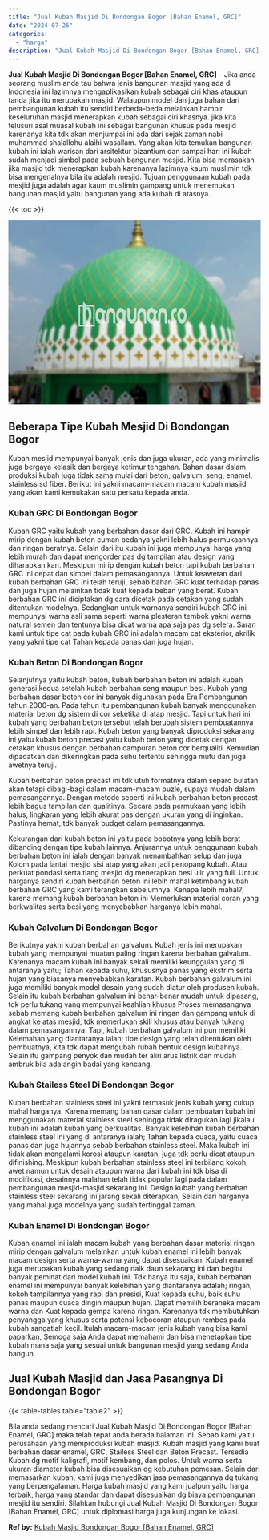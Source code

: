 ```yaml
---
title: "Jual Kubah Masjid Di Bondongan Bogor [Bahan Enamel, GRC]"
date: "2024-07-26"
categories: 
  - "harga"
description: "Jual Kubah Masjid Di Bondongan Bogor [Bahan Enamel, GRC]. Bila anda sedang mencari Jual Kubah Masjid Di Bondongan Bogor [Bahan Enamel, GRC] maka telah tepa..."
---
```


**Jual Kubah Masjid Di Bondongan Bogor \[Bahan Enamel, GRC\]** – Jika anda seorang muslim anda tau bahwa jenis bangunan masjid yang ada di Indonesia ini lazimnya mengaplikasikan kubah sebagai ciri khas ataupun tanda jika itu merupakan masjid. Walaupun model dan juga bahan dari pembangunan kubah itu sendiri berbeda-beda melainkan hampir keseluruhan masjid menerapkan kubah sebagai ciri khasnya. jika kita telusuri asal muasal kubah ini sebagai bangunan khusus pada mesjid karenanya kita tdk akan menjumpai ini ada dari sejak zaman nabi muhammad shalallohu alaihi wasallam. Yang akan kita temukan bangunan kubah ini ialah warisan dari arsitektur bizantium dan sampai hari ini kubah sudah menjadi simbol pada sebuah bangunan mesjid. Kita bisa merasakan jika masjid tdk menerapkan kubah karenanya lazimnya kaum muslimin tdk bisa mengenalnya bila itu adalah mesjid. Tujuan penggunaan kubah pada mesjid juga adalah agar kaum muslimin gampang untuk menemukan bangunan masjid yaitu bangunan yang ada kubah di atasnya.

{{< toc >}}

![Jual Kubah Masjid Di Bondongan Bogor [Bahan Enamel, GRC]](/images/jual-kubah-masjid-42.png)

## Beberapa Tipe Kubah Mesjid Di Bondongan Bogor

Kubah mesjid mempunyai banyak jenis dan juga ukuran, ada yang minimalis juga bergaya kelasik dan bergaya ketimur tengahan. Bahan dasar dalam produksi kubah juga tidak sama mulai dari beton, galvalum, seng, enamel, stainless sd fiber. Berikut ini yakni macam-macam macam kubah masjid yang akan kami kemukakan satu persatu kepada anda.

### Kubah GRC Di Bondongan Bogor

Kubah GRC yaitu kubah yang berbahan dasar dari GRC. Kubah ini hampir mirip dengan kubah beton cuman bedanya yakni lebih halus permukaannya dan ringan beratnya. Selain dari itu kubah ini juga mempunyai harga yang lebih murah dan dapat mengorder pas dg tampilan atau design yang diharapkan kan. Meskipun mirip dengan kubah beton tapi kubah berbahan GRC ini cepat dan simpel dalam pemasangannya. Untuk keawetan dari kubah berbahan GRC ini telah teruji, sebab bahan GRC kuat terhadap panas dan juga hujan melainkan tidak kuat kepada beban yang berat. Kubah berbahan GRC ini diciptakan dg cara dicetak pada cetakan yang sudah ditentukan modelnya. Sedangkan untuk warnanya sendiri kubah GRC ini mempunyai warna asli sama seperti warna plesteran tembok yakni warna natural semen dan tentunya bisa dicat warna apa saja pas dg selera. Saran kami untuk tipe cat pada kubah GRC ini adalah macam cat eksterior, akrilik yang yakni tipe cat Tahan kepada panas dan juga hujan.

### Kubah Beton Di Bondongan Bogor

Selanjutnya yaitu kubah beton, kubah berbahan beton ini adalah kubah generasi kedua setelah kubah berbahan seng maupun besi. Kubah yang berbahan dasar beton cor ini banyak digunakan pada Era Pembangunan tahun 2000-an. Pada tahun itu pembangunan kubah banyak menggunakan material beton dg sistem di cor seketika di atap mesjid. Tapi untuk hari ini kubah yang berbahan beton tersebut telah berubah sistem pembuatannya lebih simpel dan lebih rapi. Kubah beton yang banyak diproduksi sekarang ini yaitu kubah beton precast yaitu kubah beton yang dicetak dengan cetakan khusus dengan berbahan campuran beton cor berqualiti. Kemudian dipadatkan dan dikeringkan pada suhu tertentu sehingga mutu dan juga awetnya teruji.

Kubah berbahan beton precast ini tdk utuh formatnya dalam separo bulatan akan tetapi dibagi-bagi dalam macam-macam puzle, supaya mudah dalam pemasangannya. Dengan metode seperti ini kubah berbahan beton precast lebih bagus tampilan dan qualitinya. Secara pada permukaan yang lebih halus, lingkaran yang lebih akurat pas dengan ukuran yang di inginkan. Pastinya hemat, tdk banyak budget dalam pemasangannya.

Kekurangan dari kubah beton ini yaitu pada bobotnya yang lebih berat dibanding dengan tipe kubah lainnya. Anjurannya untuk penggunaan kubah berbahan beton ini ialah dengan banyak menambahkan selup dan juga Kolom pada lantai mesjid sisi atap yang akan jadi penopang kubah. Atau perkuat pondasi serta tiang mesjid dg menerapkan besi ulir yang full. Untuk harganya sendiri kubah berbahan beton ini lebih mahal ketimbang kubah berbahan GRC yang kami terangkan sebelumnya. Kenapa lebih mahal?, karena memang kubah berbahan beton ini Memerlukan material coran yang berkwalitas serta besi yang menyebabkan harganya lebih mahal.

### Kubah Galvalum Di Bondongan Bogor

Berikutnya yakni kubah berbahan galvalum. Kubah jenis ini merupakan kubah yang mempunyai muatan paling ringan karena berbahan galvalum. Karenanya macam kubah ini banyak sekali memiliki keunggulan yang di antaranya yaitu; Tahan kepada suhu, khususnya panas yang ekstrim serta hujan yang biasanya menyebabkan karatan. Kubah berbahan galvalum ini juga memiliki banyak model desain yang sudah diatur oleh produsen kubah. Selain itu kubah berbahan galvalum ini benar-benar mudah untuk dipasang, tdk perlu tukang yang mempunyai keahlian khusus Proses memasangnya sebab memang kubah berbahan galvalum ini ringan dan gampang untuk di angkat ke atas mesjid, tdk memerlukan skill khusus atau banyak tukang dalam pemasangannya. Tapi, kubah berbahan galvalum ini pun memiliki Kelemahan yang diantaranya ialah; tipe design yang telah ditentukan oleh pembuatnya, kita tdk dapat mengubah rubah bentuk design kubahnya. Selain itu gampang penyok dan mudah ter aliri arus listrik dan mudah ambruk bila ada angin badai yang kencang.

### Kubah Stailess Steel Di Bondongan Bogor

Kubah berbahan stainless steel ini yakni termasuk jenis kubah yang cukup mahal harganya. Karena memang bahan dasar dalam pembuatan kubah ini menggunakan material stainless steel sehingga tidak diragukan lagi jikalau kubah ini adalah kubah yang berkualitas. Banyak kelebihan kubah berbahan stainless steel ini yang di antaranya ialah; Tahan kepada cuaca, yaitu cuaca panas dan juga hujannya sebab berbahan stainless steel. Maka kubah ini tidak akan mengalami korosi ataupun karatan, juga tdk perlu dicat ataupun difinishing. Meskipun kubah berbahan stainless steel ini terbilang kokoh, awet namun untuk desain ataupun warna dari kubah ini tdk bisa di modifikasi, desainnya malahan telah tidak popular lagi pada dalam pembangunan mesjid-masjid sekarang ini. Design kubah yang berbahan stainless steel sekarang ini jarang sekali diterapkan, Selain dari harganya yang mahal juga modelnya yang sudah tertinggal zaman.

### Kubah Enamel Di Bondongan Bogor

Kubah enamel ini ialah macam kubah yang berbahan dasar material ringan mirip dengan galvalum melainkan untuk kubah enamel ini lebih banyak macam design serta warna-warna yang dapat disesuaikan. Kubah enamel juga merupakan kubah yang sedang naik daun sekarang ini dan begitu banyak peminat dari model kubah ini. Tdk hanya itu saja, kubah berbahan enamel ini mempunyai banyak kelebihan yang diantaranya adalah; ringan, kokoh tampilannya yang rapi dan presisi, Kuat kepada suhu, baik suhu panas maupun cuaca dingin maupun hujan. Dapat memilih beraneka macam warna dan Kuat kepada gempa karena ringan. Karenanya tdk membutuhkan penyangga yang khusus serta potensi kebocoran ataupun rembes pada kubah sangatlah kecil. Itulah macam-macam jenis kubah yang bisa kami paparkan, Semoga saja Anda dapat memahami dan bisa menetapkan tipe kubah mana saja yang sesuai untuk bangunan mesjid yang sedang Anda bangun.

## Jual Kubah Masjid dan Jasa Pasangnya Di Bondongan Bogor

{{< table-tables table="table2" >}}

Bila anda sedang mencari Jual Kubah Masjid Di Bondongan Bogor \[Bahan Enamel, GRC\] maka telah tepat anda berada halaman ini. Sebab kami yaitu perusahaan yang memproduksi kubah masjid. Kubah masjid yang kami buat berbahan dasar enamel, GRC, Stailess Steel dan Beton Precast. Tersedia Kubah dg motif kaligrafi, motif kembang, dan polos. Untuk warna serta ukuran diameter kubah bisa disesuaikan dg kebutuhan pemesan. Selain dari memasarkan kubah, kami juga menyedikan jasa pemasangannya dg tukang yang berpengalaman. Harga kubah masjid yang kami jualpun yaitu harga terbaik, harga yang standar dan dapat disesuaikan dg biaya pembangunan mesjid itu sendiri. Silahkan hubungi Jual Kubah Masjid Di Bondongan Bogor \[Bahan Enamel, GRC\] untuk diplomasi harga juga kunjungan ke lokasi.

**Ref by:** [Kubah Masjid Bondongan Bogor [Bahan Enamel, GRC]](https://id.wikipedia.org/wiki/Kubah)
